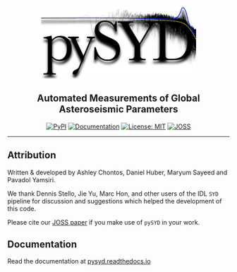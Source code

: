 <div align="center">
<img src="docs/figures/latex.png" width="70%">

## **Automated Measurements of Global Asteroseismic Parameters**

[![PyPI](https://badge.fury.io/py/pysyd.svg)](https://badge.fury.io/py/pysyd)
[![Documentation](https://readthedocs.org/projects/pysyd/badge/?version=latest)](https://pysyd.readthedocs.io/en/latest/?badge=latest)
[![License: MIT](https://img.shields.io/badge/License-MIT-orange.svg)](https://opensource.org/licenses/MIT)
[![JOSS](https://joss.theoj.org/papers/6465a9dd3141c207175f200c7f891f1e/status.svg)](https://joss.theoj.org/papers/6465a9dd3141c207175f200c7f891f1e)

</div>

--------------------------------------------------------------------------------

## Attribution

Written & developed by Ashley Chontos, Daniel Huber, Maryum Sayeed and Pavadol Yamsiri.

We thank Dennis Stello, Jie Yu, Marc Hon, and other users of the IDL `SYD` pipeline for discussion and suggestions which helped the development of this code.

Please cite our [JOSS paper](https://arxiv.org/abs/2108.00582) if you make use of `pySYD` in your work.

## Documentation

Read the documentation at [pysyd.readthedocs.io](https://pysyd.readthedocs.io)
